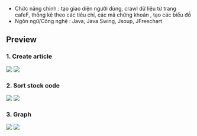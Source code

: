 * Chức năng chính : tạo giao diện người dùng, crawl dữ liệu từ trang cafeF, thống kê theo các tiêu chí, các mã chứng khoán , tạo các biểu đồ
* Ngôn ngữ/Công nghệ : Java, Java Swing, Jsoup, JFreechart

## Preview

### 1. Create article
<img src="https://user-images.githubusercontent.com/45144876/169970257-01bfb972-7952-4ee2-a58f-cd7dcf7f10fc.png"/>
<img src="https://user-images.githubusercontent.com/45144876/169970641-ba0e43e1-5c41-49f5-8cff-cfeb89786a73.png"/>

### 2. Sort stock code 
<img src="https://user-images.githubusercontent.com/45144876/169970942-cd6f485a-7ef5-4abb-963e-54b7f6b25c8c.png" />
<img src="https://user-images.githubusercontent.com/45144876/169971152-e7616682-1078-49fd-9d78-46992b1a9f9a.png"/>

### 3. Graph 
<img src="https://user-images.githubusercontent.com/45144876/169971322-23db3ddf-e1b6-47b1-82c4-9a3d4d2b55c6.png"/>
<img src="https://user-images.githubusercontent.com/45144876/169971441-175ba430-4e4f-4e93-b5c0-6c8e825bfd94.png"/>
